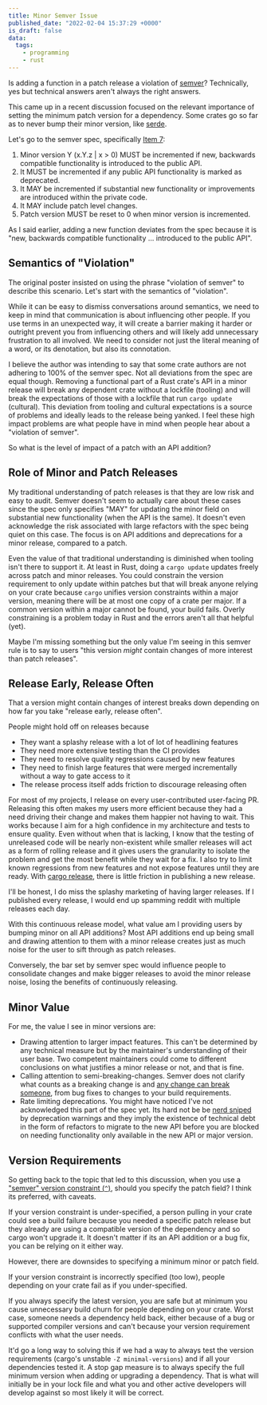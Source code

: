```yaml
---
title: Minor Semver Issue
published_date: "2022-02-04 15:37:29 +0000"
is_draft: false
data:
  tags:
    - programming
    - rust
---
```

Is adding a function in a patch release a violation of
[semver](https://semver.org/)?  Technically, yes but technical answers aren't
always the right answers.

This came up in a recent discussion focused on the
relevant importance of setting the minimum patch version for a dependency.
Some crates go so far as to never bump their minor version, like
[serde](https://crates.io/crates/serde/versions).

<!-- more -->

Let's go to the semver spec, specifically [Item 7](https://semver.org/#spec-item-7):
1. Minor version Y (x.Y.z | x > 0) MUST be incremented if new, backwards compatible functionality is introduced to the public API.
2. It MUST be incremented if any public API functionality is marked as deprecated.
3. It MAY be incremented if substantial new functionality or improvements are introduced within the private code.
4. It MAY include patch level changes.
5. Patch version MUST be reset to 0 when minor version is incremented.

As I said earlier, adding a new function deviates from the spec because it is
"new, backwards compatible functionality ... introduced to the public API".

## Semantics of "Violation"

The original poster insisted on using the phrase "violation of semver" to
describe this scenario.  Let's start with the semantics of "violation".

While it can be easy to dismiss conversations around semantics, we need to keep
in mind that communication is about influencing other people.  If you use terms
in an unexpected way, it will create a barrier making it harder or outright
prevent you from influencing others and will likely add unnecessary frustration
to all involved.  We need to consider not just the literal meaning of a word,
or its denotation, but also its connotation.

I believe the author was intending to say that some crate authors are not
adhering to 100% of the semver spec.  Not all deviations from the spec are
equal though.  Removing a functional part of a Rust crate's API in a minor
release will break any dependent crate without a lockfile (tooling) and will
break the expectations of those with a lockfile that run `cargo update`
(cultural).  This deviation from tooling and cultural expectations is a source
of problems and ideally leads to the release being yanked.  I feel these high
impact problems are what people have in mind when people hear about a
"violation of semver".

So what is the level of impact of a patch with an API addition?

## Role of Minor and Patch Releases

My traditional understanding of patch releases is that they are low risk and
easy to audit.  Semver doesn't seem to actually care about these cases since
the spec only specifies "MAY" for updating the minor field on substantial new
functionality (when the API is the same).  It doesn't even acknowledge the risk
associated with large refactors with the spec being quiet on this case.  The
focus is on API additions and deprecations for a minor release, compared to a patch.

Even the value of that traditional understanding is diminished when tooling
isn't there to support it.  At least in Rust, doing a `cargo update` updates
freely across patch and minor releases.  You could constrain the version
requirement to only update within patches but that will break anyone relying on
your crate because `cargo` unifies version constraints within a major version,
meaning there will be at most one copy of a crate per major.  If a common
version within a major cannot be found, your build fails.  Overly constraining
is a problem today in Rust and the errors aren't all that helpful (yet).

Maybe I'm missing something but the only value I'm seeing in this semver rule
is to say to users "this version *might* contain changes of more interest than
patch releases".

## Release Early, Release Often

That a version might contain changes of interest breaks down depending on how
far you take "release early, release often".

People might hold off on releases because
- They want a splashy release with a lot of lot of headlining features
- They need more extensive testing than the CI provides
- They need to resolve quality regressions caused by new features
- They need to finish large features that were merged incrementally without a way to gate access to it
- The release process itself adds friction to discourage releasing often

For most of my projects, I release on every user-contributed user-facing PR.
Releasing this often makes my users more efficient because they had a need
driving their change and makes them happier not having to wait.  This works
because I aim for a high confidence in my architecture and tests to ensure
quality.  Even without when that is lacking, I know that the testing of
unreleased code will be nearly non-existent while smaller releases will act as
a form of rolling release and it gives users the granularity to isolate the
problem and get the most benefit while they wait for a fix.  I also try to
limit known regressions from new features and not expose features until they
are ready.  With [cargo release](https://github.com/sunng87/cargo-release),
there is little friction in publishing a new release.

I'll be honest, I do miss the splashy marketing of having larger releases.  If
I published every release, I would end up spamming reddit with multiple
releases each day.

With this continuous release model, what value am I providing users by bumping
minor on all API additions?  Most API additions end up being small and drawing
attention to them with a minor release creates just as much noise for the user
to sift through as patch releases.

Conversely, the bar set by semver spec would influence people to consolidate
changes and make bigger releases to avoid the minor release noise, losing the
benefits of continuously releasing.

## Minor Value

For me, the value I see in minor versions are:
- Drawing attention to larger impact features.  This can't be determined by any
  technical measure but by the maintainer's understanding of their user base.
  Two competent maintainers could come to different conclusions on what
  justifies a minor release or not, and that is fine.
- Calling attention to semi-breaking-changes.  Semver does not clarify what
  counts as a breaking change is and [any change can break
  someone](https://xkcd.com/1172/), from bug fixes to changes to your build
  requirements.
- Rate limiting deprecations.  You might have noticed I've not acknowledged
  this part of the spec yet.  Its hard not be be [nerd
  sniped](https://xkcd.com/356/) by deprecation warnings and they
  imply the existence of technical debt in the form of refactors to migrate
  to the new API before you are blocked on needing functionality only available
  in the new API or major version.

## Version Requirements

So getting back to the topic that led to this discussion, when you use a
["semver" version constraint
(`^`)](https://doc.rust-lang.org/cargo/reference/specifying-dependencies.html#caret-requirements),
should you specify the patch field?   I think its preferred, with caveats.

If your version constraint is under-specified, a person pulling in your crate
could see a build failure because you needed a specific patch release but they
already are using a compatible version of the dependency and so cargo won't
upgrade it.  It doesn't matter if its an API addition or a bug fix, you can be
relying on it either way.

However, there are downsides to specifying a minimum minor or patch field.

If your version constraint is incorrectly specified (too low), people depending
on your crate fail as if you under-specified.

If you always specify the latest version, you are safe but at minimum you cause
unnecessary build churn for people depending on your crate.  Worst case,
someone needs a dependency held back, either because of a bug or supported
compiler versions and can't because your version requirement conflicts with
what the user needs.

It'd go a long way to solving this if we had a way to always test the version
requirements (cargo's unstable `-Z minimal-versions`) and if all your
dependencies tested it.  A stop gap measure is to always specify the full
minimum version when adding or upgrading a dependency.  That is what will
initially be in your lock file and what you and other active developers will
develop against so most likely it will be correct.
